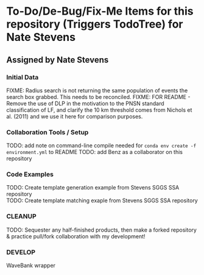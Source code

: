 # To-Do/De-Bug/Fix-Me Items for this repository (Triggers TodoTree) for Nate Stevens
## Assigned by Nate Stevens
### Initial Data
FIXME: Radius search is not returning the same population of events the search box grabbed. This needs to be reconciled.
FIXME: FOR README - Remove the use of DLP in the motivation to the PNSN standard classification of LF, and clarify the 10 km threshold comes from Nichols et al. (2011) and we use it here for comparison purposes.

### Collaboration Tools / Setup  
TODO: add note on command-line compile needed for `conda env create -f environment.yml` to README
TODO: add Benz as a collaborator on this repository

### Code Examples  
TODO: Create template generation example from Stevens SGGS SSA repository  
TODO: Create template matching exaple from Stevens SGGS SSA repository  

### CLEANUP
TODO: Sequester any half-finished products, then make a forked repository & practice pull/fork collaboration with my development!

### DEVELOP
WaveBank wrapper